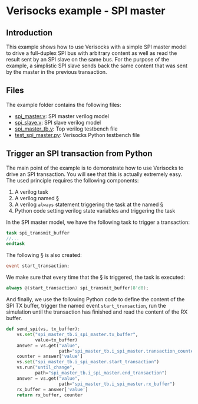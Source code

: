 # Verisocks example - SPI master

## Introduction

This example shows how to use Verisocks with a simple SPI master model to drive
a full-duplex SPI bus with arbitrary content as well as read the result sent by
an SPI slave on the same bus. For the purpose of the example, a simplistic SPI
slave sends back the same content that was sent by the master in the previous
transaction.

## Files

The example folder contains the following files:

* [spi_master.v](spi_master.v): SPI master verilog model
* [spi_slave.v](spi_slave.v): SPI slave verilog model
* [spi_master_tb.v](spi_master_tb.v): Top verilog testbench file
* [test_spi_master.py](test_spi_master.py): Verisocks Python testbench file

## Trigger an SPI transaction from Python

The main point of the example is to demonstrate how to use Verisocks to drive
an SPI transaction. You will see that this is actually extremely easy. The used principle requires the following components:

1. A verilog task
2. A verilog named §
3. A verilog `always` statement triggering the task at the named §
4. Python code setting verilog state variables and triggering the task

In the SPI master model, we have the following task to trigger a transaction:

```verilog
task spi_transmit_buffer
//...
endtask
```

The following § is also created:

```verilog
event start_transaction;
```

We make sure that every time that the § is triggered, the task is executed:

```verilog
always @(start_transaction) spi_transmit_buffer(8'd0);
```

And finally, we use the following Python code to define the content of the SPI
TX buffer, trigger the named event `start_transaction`, run the simulation
until the transaction has finished and read the content of the RX buffer.

```python
def send_spi(vs, tx_buffer):
    vs.set("spi_master_tb.i_spi_master.tx_buffer",
           value=tx_buffer)
    answer = vs.get("value",
                    path="spi_master_tb.i_spi_master.transaction_counter")
    counter = answer['value']
    vs.set("spi_master_tb.i_spi_master.start_transaction")
    vs.run("until_change",
           path="spi_master_tb.i_spi_master.end_transaction")
    answer = vs.get("value",
                    path="spi_master_tb.i_spi_master.rx_buffer")
    rx_buffer = answer['value']
    return rx_buffer, counter
```
